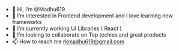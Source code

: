 - 👋 Hi, I’m @Madhu619
- 👀 I’m interested in Frontend development and I love learning new frameworks
- 🌱 I’m currently working UI Libraries ( React )
- 💞️ I’m looking to collaborate on Top techies and great products
- 📫 How to reach me rkmadhu619@gmail.com

<!---
Madhu619/Madhu619 is a ✨ special ✨ repository because its `README.md` (this file) appears on your GitHub profile.
You can click the Preview link to take a look at your changes.
--->
